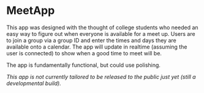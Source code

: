 # MeetApp

This app was designed with the thought of college students who needed an easy way to figure out when everyone is available for a meet up.
Users are to join a group via a group ID and enter the times and days they are available onto a calendar. The app will update in realtime (assuming the user is connected) to show when a good time to meet will be.

The app is fundamentally functional, but could use polishing.

*This app is not currently tailored to be released to the public just yet (still a developmental build).*
